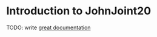 # Introduction to JohnJoint20

TODO: write [great documentation](http://jacobian.org/writing/what-to-write/)

